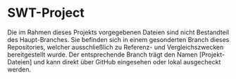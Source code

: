 # SWT-Project

Die im Rahmen dieses Projekts vorgegebenen Dateien sind nicht Bestandteil des Haupt-Branches. Sie befinden sich in einem gesonderten Branch dieses Repositories, welcher ausschließlich zu Referenz- und Vergleichszwecken bereitgestellt wurde. Der entsprechende Branch trägt den Namen [Projekt-Dateien] und kann direkt über GitHub eingesehen oder lokal ausgecheckt werden.
